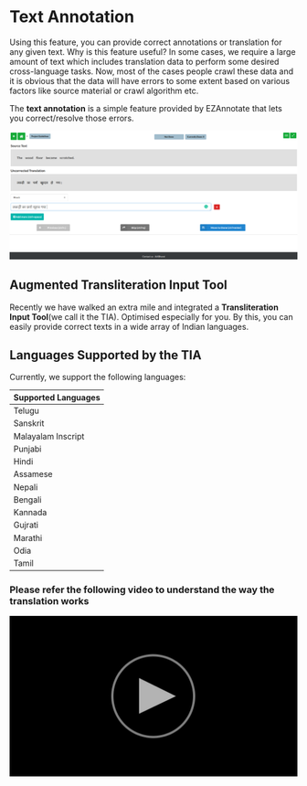 # Text Annotation

Using this feature, you can provide correct annotations or translation for any given text. Why is this feature useful? In some cases, we require a large amount of text which includes translation data to perform some desired cross-language tasks. Now, most of the cases people crawl these data and it is obvious that the data will have errors to some extent based on various factors like source material or crawl algorithm etc.

The **text annotation** is a simple feature provided by EZAnnotate that lets you correct/resolve those errors.

![txt-annotation](../assets/txt-annotation.png)

## Augmented Transliteration Input Tool

Recently we have walked an extra mile and integrated a **Transliteration Input Tool**(we call it the TIA). Optimised especially for you. By this, you can easily provide correct texts in a wide array of Indian languages.

## Languages Supported by the TIA

Currently, we support the following languages:

| Supported Languages |
| ------------------- |
| Telugu              |
| Sanskrit            |
| Malayalam Inscript  |
| Punjabi             |
| Hindi               |
| Assamese            |
| Nepali              |
| Bengali             |
| Kannada             |
| Gujrati             |
| Marathi             |
| Odia                |
| Tamil               |

### Please refer the following video to understand the way the translation works

[![Watch the video](../assets/play.png)](https://drive.google.com/file/d/1SkXzgqftbR4Nv8xOfPyTtMy5hffFWq4c/view)
